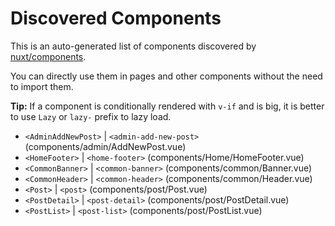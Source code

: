 # Discovered Components

This is an auto-generated list of components discovered by [nuxt/components](https://github.com/nuxt/components).

You can directly use them in pages and other components without the need to import them.

**Tip:** If a component is conditionally rendered with `v-if` and is big, it is better to use `Lazy` or `lazy-` prefix to lazy load.

- `<AdminAddNewPost>` | `<admin-add-new-post>` (components/admin/AddNewPost.vue)
- `<HomeFooter>` | `<home-footer>` (components/Home/HomeFooter.vue)
- `<CommonBanner>` | `<common-banner>` (components/common/Banner.vue)
- `<CommonHeader>` | `<common-header>` (components/common/Header.vue)
- `<Post>` | `<post>` (components/post/Post.vue)
- `<PostDetail>` | `<post-detail>` (components/post/PostDetail.vue)
- `<PostList>` | `<post-list>` (components/post/PostList.vue)
